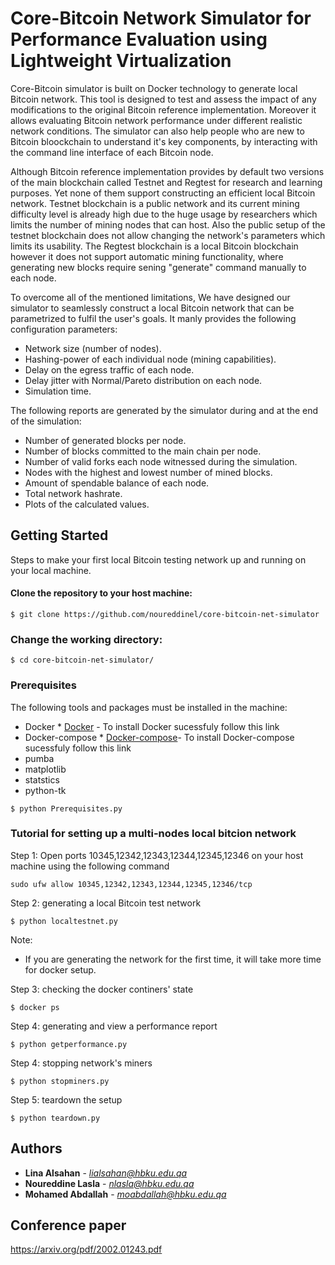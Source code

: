 # Core-Bitcoin Network Simulator for Performance Evaluation using Lightweight Virtualization

Core-Bitcoin simulator is built on Docker technology to generate local Bitcoin network. This tool is designed to test and assess the impact of any modifications to the original Bitcoin reference implementation. Moreover it allows evaluating Bitcoin network performance under different realistic network conditions. The simulator can also help people who are new to Bitcoin bloockchain to understand it's key components, by interacting with the command line interface of each Bitcoin node. 

Although Bitcoin reference implementation provides by default two versions of the main blockchain called Testnet and Regtest for research and learning purposes. Yet none of them support constructing an efficient local Bitcoin network. Testnet blockchain is a public network and its current mining difficulty level is already high due to the huge usage by researchers which limits the number of mining nodes that can host. Also the public setup of the testnet blockchain does not allow changing the network's parameters which limits its usability. The Regtest blockchain is a local Bitcoin blockchain however it does not support automatic mining functionality, where generating new blocks require sening "generate" command manually to each node.

To overcome all of the mentioned limitations, We have designed our simulator to seamlessly construct a local Bitcoin network that can be parametrized to fulfil the user's goals. It manly provides the following configuration parameters:

- Network size (number of nodes).
- Hashing-power of each individual node (mining capabilities).
- Delay on the egress traffic of each node.
- Delay jitter with Normal/Pareto distribution on each node.
- Simulation time.

The following reports are generated by the simulator during and at the end of the simulation:

- Number of generated blocks per node. 
- Number of blocks committed to the main chain per node.
- Number of valid forks each node witnessed during the simulation.  
- Nodes with the highest and lowest number of mined blocks.
- Amount of spendable balance of each node. 
- Total network hashrate. 
- Plots of the calculated values.  


## Getting Started

Steps to make your first local Bitcoin testing network up and running on your local machine.

#### Clone the repository to your host machine:

```
$ git clone https://github.com/noureddinel/core-bitcoin-net-simulator
```

### Change the working directory:

```
$ cd core-bitcoin-net-simulator/
```

### Prerequisites

The following tools and packages must be installed in the machine:

- Docker * [Docker](https://phoenixnap.com/kb/how-to-install-docker-on-ubuntu-18-04) - To install Docker sucessfuly follow this link
- Docker-compose * [Docker-compose](https://docs.docker.com/compose/install/)- To install Docker-compose sucessfuly follow this link
- pumba
- matplotlib
- statstics
- python-tk

```
$ python Prerequisites.py 
```

### Tutorial for setting up a multi-nodes local bitcion network  

Step 1: Open ports 10345,12342,12343,12344,12345,12346 on your host machine using the following command

```
sudo ufw allow 10345,12342,12343,12344,12345,12346/tcp
```

Step 2: generating a local Bitcoin test network

```
$ python localtestnet.py
```

Note:
- If you are generating the network for the first time, it will take more time for docker setup.


Step 3: checking the docker continers' state

```
$ docker ps
```

Step 4: generating and view a performance report

```
$ python getperformance.py
```

Step 4: stopping network's miners

```
$ python stopminers.py

```

Step 5: teardown the setup 

```
$ python teardown.py
```

## Authors

* **Lina Alsahan** - *lialsahan@hbku.edu.qa* 
* **Noureddine Lasla** - *nlasla@hbku.edu.qa* 
* **Mohamed Abdallah** - *moabdallah@hbku.edu.qa*

## Conference paper
https://arxiv.org/pdf/2002.01243.pdf

